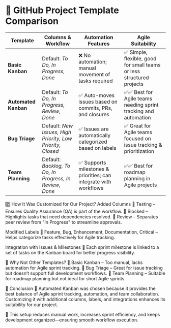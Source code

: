# 📌 GitHub Project Template Comparison  

| **Template**        | **Columns & Workflow**                                           | **Automation Features**                                  | **Agile Suitability** |
|---------------------|----------------------------------------------------------------|-------------------------------------------------|-----------------|
| **Basic Kanban**    | Default: *To Do, In Progress, Done*                            | ❌ No automation; manual movement of tasks required | ✅ Simple, flexible, good for small teams or less structured projects |
| **Automated Kanban** | Default: *To Do, In Progress, Review, Done*                  | ✅ Auto-moves issues based on commits, PRs, and closures | ✅✅ Best for Agile teams needing sprint tracking and automation |
| **Bug Triage**      | Default: *New Issues, High Priority, Low Priority, Closed*    | ✅ Issues are automatically categorized based on labels | ✅ Great for Agile teams focused on issue tracking & prioritization |
| **Team Planning**   | Default: *Backlog, To Do, In Progress, In Review, Done*       | ✅ Supports milestones & priorities; can integrate with workflows | ✅✅ Best for roadmap planning in Agile projects |



2️⃣ How It Was Customized for Our Project?
Added Columns
📌 Testing – Ensures Quality Assurance (QA) is part of the workflow.
📌 Blocked – Highlights tasks that need dependencies resolved.
📌 Review – Separates peer review from "In Progress" to streamline approvals.

Modified Labels
📌 Feature, Bug, Enhancement, Documentation, Critical – Helps categorize tasks effectively for Agile tracking.

Integration with Issues & Milestones
📌 Each sprint milestone is linked to a set of tasks on the Kanban board for better progress visibility.

📌 Why Not Other Templates?
🚫 Basic Kanban – Too manual, lacks automation for Agile sprint tracking.
🚫 Bug Triage – Great for issue tracking but doesn’t support full development workflows.
🚫 Team Planning – Suitable for roadmap planning but not ideal for short Agile sprints.

📌 Conclusion
📌 Automated Kanban was chosen because it provides the best balance of Agile sprint tracking, automation, and team collaboration. Customizing it with additional columns, labels, and integrations enhances its suitability for our project.

📌 This setup reduces manual work, increases sprint efficiency, and keeps development organized—ensuring smooth workflow execution.

